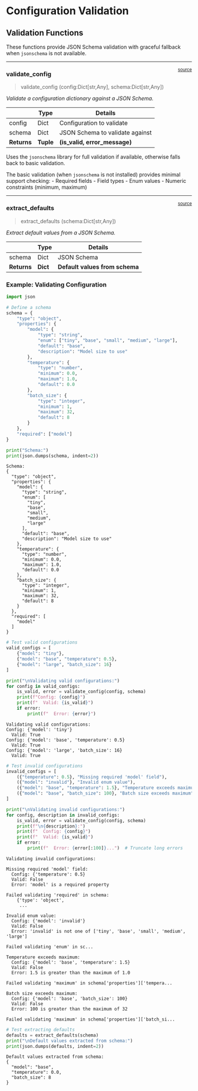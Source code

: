 # Configuration Validation


<!-- WARNING: THIS FILE WAS AUTOGENERATED! DO NOT EDIT! -->

## Validation Functions

These functions provide JSON Schema validation with graceful fallback
when `jsonschema` is not available.

------------------------------------------------------------------------

<a
href="https://github.com/cj-mills/cjm-plugin-system/blob/main/cjm_plugin_system/utils/validation.py#L18"
target="_blank" style="float:right; font-size:smaller">source</a>

### validate_config

>  validate_config (config:Dict[str,Any], schema:Dict[str,Any])

*Validate a configuration dictionary against a JSON Schema.*

<table>
<thead>
<tr>
<th></th>
<th><strong>Type</strong></th>
<th><strong>Details</strong></th>
</tr>
</thead>
<tbody>
<tr>
<td>config</td>
<td>Dict</td>
<td>Configuration to validate</td>
</tr>
<tr>
<td>schema</td>
<td>Dict</td>
<td>JSON Schema to validate against</td>
</tr>
<tr>
<td><strong>Returns</strong></td>
<td><strong>Tuple</strong></td>
<td><strong>(is_valid, error_message)</strong></td>
</tr>
</tbody>
</table>

Uses the `jsonschema` library for full validation if available,
otherwise falls back to basic validation.

The basic validation (when `jsonschema` is not installed) provides
minimal support checking: - Required fields - Field types - Enum
values - Numeric constraints (minimum, maximum)

------------------------------------------------------------------------

<a
href="https://github.com/cj-mills/cjm-plugin-system/blob/main/cjm_plugin_system/utils/validation.py#L95"
target="_blank" style="float:right; font-size:smaller">source</a>

### extract_defaults

>  extract_defaults (schema:Dict[str,Any])

*Extract default values from a JSON Schema.*

<table>
<thead>
<tr>
<th></th>
<th><strong>Type</strong></th>
<th><strong>Details</strong></th>
</tr>
</thead>
<tbody>
<tr>
<td>schema</td>
<td>Dict</td>
<td>JSON Schema</td>
</tr>
<tr>
<td><strong>Returns</strong></td>
<td><strong>Dict</strong></td>
<td><strong>Default values from schema</strong></td>
</tr>
</tbody>
</table>

### Example: Validating Configuration

``` python
import json

# Define a schema
schema = {
    "type": "object",
    "properties": {
        "model": {
            "type": "string",
            "enum": ["tiny", "base", "small", "medium", "large"],
            "default": "base",
            "description": "Model size to use"
        },
        "temperature": {
            "type": "number",
            "minimum": 0.0,
            "maximum": 1.0,
            "default": 0.0
        },
        "batch_size": {
            "type": "integer",
            "minimum": 1,
            "maximum": 32,
            "default": 8
        }
    },
    "required": ["model"]
}

print("Schema:")
print(json.dumps(schema, indent=2))
```

    Schema:
    {
      "type": "object",
      "properties": {
        "model": {
          "type": "string",
          "enum": [
            "tiny",
            "base",
            "small",
            "medium",
            "large"
          ],
          "default": "base",
          "description": "Model size to use"
        },
        "temperature": {
          "type": "number",
          "minimum": 0.0,
          "maximum": 1.0,
          "default": 0.0
        },
        "batch_size": {
          "type": "integer",
          "minimum": 1,
          "maximum": 32,
          "default": 8
        }
      },
      "required": [
        "model"
      ]
    }

``` python
# Test valid configurations
valid_configs = [
    {"model": "tiny"},
    {"model": "base", "temperature": 0.5},
    {"model": "large", "batch_size": 16}
]

print("\nValidating valid configurations:")
for config in valid_configs:
    is_valid, error = validate_config(config, schema)
    print(f"Config: {config}")
    print(f"  Valid: {is_valid}")
    if error:
        print(f"  Error: {error}")
```


    Validating valid configurations:
    Config: {'model': 'tiny'}
      Valid: True
    Config: {'model': 'base', 'temperature': 0.5}
      Valid: True
    Config: {'model': 'large', 'batch_size': 16}
      Valid: True

``` python
# Test invalid configurations
invalid_configs = [
    ({"temperature": 0.5}, "Missing required 'model' field"),
    ({"model": "invalid"}, "Invalid enum value"),
    ({"model": "base", "temperature": 1.5}, "Temperature exceeds maximum"),
    ({"model": "base", "batch_size": 100}, "Batch size exceeds maximum")
]

print("\nValidating invalid configurations:")
for config, description in invalid_configs:
    is_valid, error = validate_config(config, schema)
    print(f"\n{description}:")
    print(f"  Config: {config}")
    print(f"  Valid: {is_valid}")
    if error:
        print(f"  Error: {error[:100]}...")  # Truncate long errors
```


    Validating invalid configurations:

    Missing required 'model' field:
      Config: {'temperature': 0.5}
      Valid: False
      Error: 'model' is a required property

    Failed validating 'required' in schema:
        {'type': 'object',
         ...

    Invalid enum value:
      Config: {'model': 'invalid'}
      Valid: False
      Error: 'invalid' is not one of ['tiny', 'base', 'small', 'medium', 'large']

    Failed validating 'enum' in sc...

    Temperature exceeds maximum:
      Config: {'model': 'base', 'temperature': 1.5}
      Valid: False
      Error: 1.5 is greater than the maximum of 1.0

    Failed validating 'maximum' in schema['properties']['tempera...

    Batch size exceeds maximum:
      Config: {'model': 'base', 'batch_size': 100}
      Valid: False
      Error: 100 is greater than the maximum of 32

    Failed validating 'maximum' in schema['properties']['batch_si...

``` python
# Test extracting defaults
defaults = extract_defaults(schema)
print("\nDefault values extracted from schema:")
print(json.dumps(defaults, indent=2))
```


    Default values extracted from schema:
    {
      "model": "base",
      "temperature": 0.0,
      "batch_size": 8
    }
